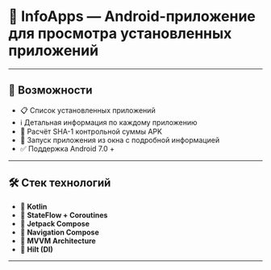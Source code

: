 # 📱 InfoApps — Android-приложение для просмотра установленных приложений

---

## 🚀 Возможности

- 📋 Список установленных приложений
- ℹ️ Детальная информация по каждому приложению
- 🧮 Расчёт SHA-1 контрольной суммы APK
- 🔄 Запуск приложения из окна с подробной информацией
- ✅ Поддержка Android 7.0 +

---

## 🛠️ Стек технологий

- 🔹 **Kotlin**
- 🔹 **StateFlow + Coroutines**
- 🔹 **Jetpack Compose**
- 🔹 **Navigation Compose**
- 🔹 **MVVM Architecture**
- 🔹 **Hilt (DI)**

---
